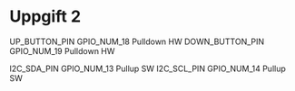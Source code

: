 # Uppgift 2

UP_BUTTON_PIN   GPIO_NUM_18     Pulldown HW
DOWN_BUTTON_PIN GPIO_NUM_19     Pulldown HW

I2C_SDA_PIN     GPIO_NUM_13     Pullup SW
I2C_SCL_PIN     GPIO_NUM_14     Pullup SW
